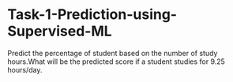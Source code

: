 # Task-1-Prediction-using-Supervised-ML
Predict the percentage of student based on the number of study hours.What will be the predicted score if a student studies for 9.25 hours/day.
